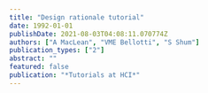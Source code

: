 ```yaml
---
title: "Design rationale tutorial"
date: 1992-01-01
publishDate: 2021-08-03T04:08:11.070774Z
authors: ["A MacLean", "VME Bellotti", "S Shum"]
publication_types: ["2"]
abstract: ""
featured: false
publication: "*Tutorials at HCI*"
---
```


